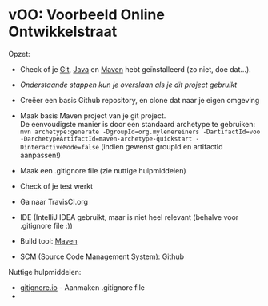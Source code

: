 # vOO: Voorbeeld Online Ontwikkelstraat



Opzet:

* Check of je [Git], [Java] en [Maven] hebt geïnstalleerd (zo niet, doe dat...).

* *Onderstaande stappen kun je overslaan als je dit project gebruikt*

* Creëer een basis Github repository, en clone dat naar je eigen omgeving
* Maak basis Maven project van je git project.    
    De eenvoudigste manier is door een standaard archetype te gebruiken: 
    `mvn archetype:generate -DgroupId=org.mylenereiners -DartifactId=voo -DarchetypeArtifactId=maven-archetype-quickstart -DinteractiveMode=false`
    (indien gewenst groupId en artifactId aanpassen!)
* Maak een .gitignore file (zie nuttige hulpmiddelen) 
* Check of je test werkt
* Ga naar TravisCI.org
   
   
   
   
* IDE (IntelliJ IDEA gebruikt, maar is niet heel relevant (behalve voor .gitignore file :))
* Build tool: [Maven]
* SCM (Source Code Management System): Github



Nuttige hulpmiddelen:

* [gitignore.io] - Aanmaken .gitignore file
*    
   
   
   
   
   


<!--- Links -->
[gitignore.io]: http://gitignore.io/
[Git]: http://git-scm.com/
[Java]: http://www.oracle.com/technetwork/java/index.html
[Maven]: http://maven.apache.org/

